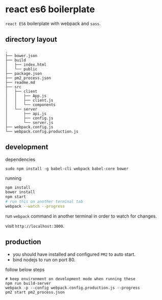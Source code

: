 # react es6 boilerplate
`react ES6` boilerplate with webpack and `sass`.

## directory layout
```
.
├── bower.json
├── build
│   ├── index.html
│   └── public
├── package.json
├── pm2_process.json
├── readme.md
├── src
│   ├── client
│   │   ├── App.js
│   │   ├── client.js
│   │   └── components
│   └── server
│       ├── api.js
│       ├── config.js
│       └── server.js
├── webpack.config.js
└── webpack.config.production.js

```

## development
dependencies
```
sudo npm install -g babel-cli webpack babel-core bower
```

running
```bash
npm install
bower install
npm start
# run this on another terminal tab
webpack --watch --progress
```
run `webpack` command in another terminal in order to watch for changes.

visit `http://localhost:3000`.


## production
* you should have installed and configured `PM2` to auto start.
* bind nodejs to run on port 80.

follow below steps
```
# keep environment on development mode when running these
npm run build-server
webpack -p --config webpack.config.production.js --progress
pm2 start pm2_process.json
```
